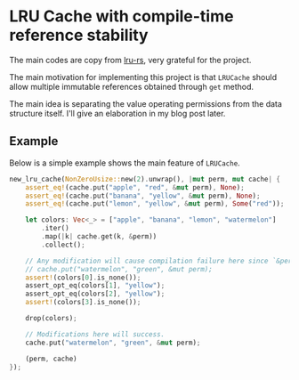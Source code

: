 # LRU Cache with compile-time reference stability

The main codes are copy from [lru-rs](https://github.com/jeromefroe/lru-rs), very grateful for the project.

The main motivation for implementing this project is that `LRUCache` should allow multiple immutable references obtained through `get` method.

The main idea is separating the value operating permissions from the data structure itself. I'll give an elaboration in my blog post later.

## Example

Below is a simple example shows the main feature of `LRUCache`.

```rust
new_lru_cache(NonZeroUsize::new(2).unwrap(), |mut perm, mut cache| {
    assert_eq!(cache.put("apple", "red", &mut perm), None);
    assert_eq!(cache.put("banana", "yellow", &mut perm), None);
    assert_eq!(cache.put("lemon", "yellow", &mut perm), Some("red"));

    let colors: Vec<_> = ["apple", "banana", "lemon", "watermelon"]
        .iter()
        .map(|k| cache.get(k, &perm))
        .collect();

    // Any modification will cause compilation failure here since `&perm` were held by `colors`.
    // cache.put("watermelon", "green", &mut perm);
    assert!(colors[0].is_none());
    assert_opt_eq(colors[1], "yellow");
    assert_opt_eq(colors[2], "yellow");
    assert!(colors[3].is_none());

    drop(colors);

    // Modifications here will success.
    cache.put("watermelon", "green", &mut perm);

    (perm, cache)
});
```
